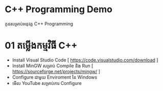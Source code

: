 # C++ Programming Demo
កូដសម្រាប់អនុវត្ត C++ Programming
# 01 តម្លើងកម្មវិធី C++
- Install Visual Studio Code [ https://code.visualstudio.com/download ] 
- Install MinGW សម្រាប់ Compile និង Run [ https://sourceforge.net/projects/mingw/ ]
- Configure ជាមួយ Enviroment នៃ Windows
- មើល YouTube សម្រាប់ការ Configure

